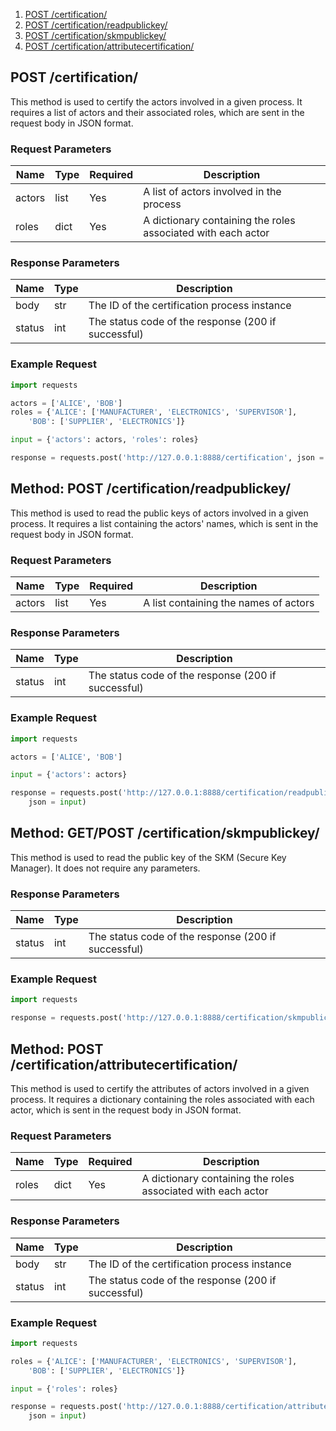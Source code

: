 1. [POST /certification/](#post-certification)
2. [POST /certification/readpublickey/](#post-certificationreadpublickey)
3. [POST /certification/skmpublickey/](#post-certificationskmpublickey)
4. [POST /certification/attributecertification/](#post-certificationattributecertification)

## POST /certification/

This method is used to certify the actors involved in a given process. It requires a list of actors and their associated roles, which are sent in the request body in JSON format.

### Request Parameters

| Name | Type | Required | Description |
|------|------|----------|-------------|
| actors | list | Yes | A list of actors involved in the process |
| roles | dict | Yes | A dictionary containing the roles associated with each actor |

### Response Parameters

| Name | Type | Description |
|------|------|-------------|
| body | str | The ID of the certification process instance |
| status | int | The status code of the response (200 if successful) |

### Example Request

```python
import requests 

actors = ['ALICE', 'BOB']
roles = {'ALICE': ['MANUFACTURER', 'ELECTRONICS', 'SUPERVISOR'],
    'BOB': ['SUPPLIER', 'ELECTRONICS']}

input = {'actors': actors, 'roles': roles}

response = requests.post('http://127.0.0.1:8888/certification', json = input)
```

## Method: POST /certification/readpublickey/

This method is used to read the public keys of actors involved in a given process. It requires a list containing the actors' names, which is sent in the request body in JSON format.

### Request Parameters

| Name | Type | Required | Description |
|------|------|----------|-------------|
| actors | list | Yes | A list containing the names of actors |

### Response Parameters

| Name | Type | Description |
|------|------|-------------|
| status | int | The status code of the response (200 if successful) |

### Example Request

```python
import requests 

actors = ['ALICE', 'BOB']

input = {'actors': actors}

response = requests.post('http://127.0.0.1:8888/certification/readpublickey',
    json = input)

```


## Method: GET/POST /certification/skmpublickey/

This method is used to read the public key of the SKM (Secure Key Manager). It does not require any parameters.

### Response Parameters

| Name | Type | Description |
|------|------|-------------|
| status | int | The status code of the response (200 if successful) |

### Example Request

```python
import requests 

response = requests.post('http://127.0.0.1:8888/certification/skmpublickey')
```

## Method: POST /certification/attributecertification/

This method is used to certify the attributes of actors involved in a given process. It requires a dictionary containing the roles associated with each actor, which is sent in the request body in JSON format.

### Request Parameters

| Name | Type | Required | Description |
|------|------|----------|-------------|
| roles | dict | Yes | A dictionary containing the roles associated with each actor |

### Response Parameters

| Name | Type | Description |
|------|------|-------------|
| body | str | The ID of the certification process instance |
| status | int | The status code of the response (200 if successful) |

### Example Request

```python
import requests 

roles = {'ALICE': ['MANUFACTURER', 'ELECTRONICS', 'SUPERVISOR'],
    'BOB': ['SUPPLIER', 'ELECTRONICS']}

input = {'roles': roles}

response = requests.post('http://127.0.0.1:8888/certification/attributecertification',
    json = input)
```



